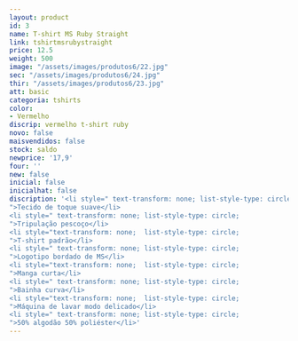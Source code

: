 ```yaml
---
layout: product
id: 3
name: T-shirt MS Ruby Straight
link: tshirtmsrubystraight
price: 12.5
weight: 500
image: "/assets/images/produtos6/22.jpg"
sec: "/assets/images/produtos6/24.jpg"
thir: "/assets/images/produtos6/23.jpg"
att: basic
categoria: tshirts
color:
- Vermelho
discrip: vermelho t-shirt ruby
novo: false
maisvendidos: false
stock: saldo
newprice: '17,9'
four: ''
new: false
inicial: false
inicialhat: false
discription: '<li style=" text-transform: none; list-style-type: circle;
">Tecido de toque suave</li>
<li style=" text-transform: none; list-style-type: circle;
">Tripulação pescoço</li>
<li style="text-transform: none;  list-style-type: circle;
">T-shirt padrão</li>
<li style=" text-transform: none; list-style-type: circle;
">Logotipo bordado de MS</li>
<li style="text-transform: none;  list-style-type: circle;
">Manga curta</li>
<li style=" text-transform: none; list-style-type: circle;
">Bainha curva</li>
<li style="text-transform: none;  list-style-type: circle;
">Máquina de lavar modo delicado</li>
<li style=" text-transform: none; list-style-type: circle;
">50% algodão 50% poliéster</li>'
---
```

